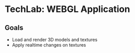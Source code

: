 # TechLab: WEBGL Application

## Goals

- Load and render 3D models and textures
- Apply realtime changes on textures
